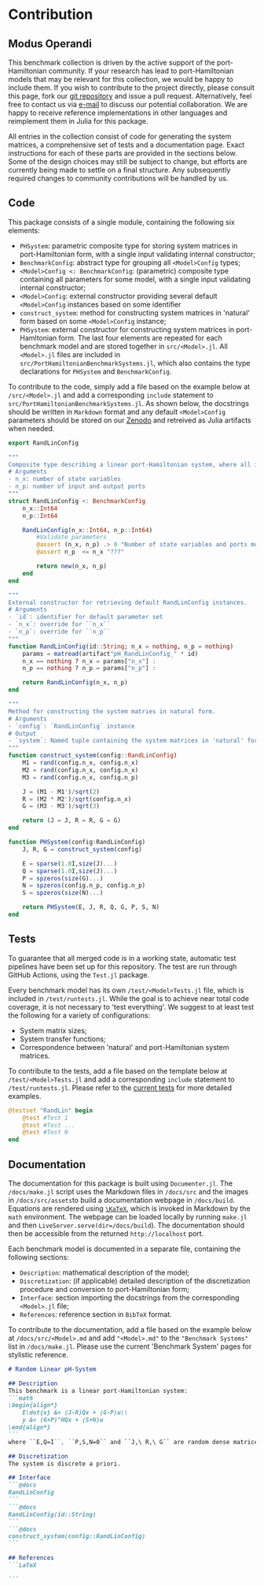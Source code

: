 # Contribution

## Modus Operandi
This benchmark collection is driven by the active support of the port-Hamiltonian community. If your research has lead to port-Hamiltonian models that may be relevant for this collection, we would be happy to include them. If you wish to contribute to the project directly, please consult this page, fork our [git repository](https://github.com/Algopaul/PortHamiltonianBenchmarkSystems.jl/) and issue a pull request. Alternatively, feel free to contact us via [e-mail](mailto:schwerdt@math.tu-berlin.de) to discuss our potential collaboration. We are happy to receive reference implementations in other languages and reimplement them in Julia for this package.

All entries in the collection consist of code for generating the system matrices, a comprehensive set of tests and a documentation page. Exact instructions for each of these parts are provided in the sections below. Some of the design choices may still be subject to change, but efforts are currently being made to settle on a final structure. Any subsequently required changes to community contributions will be handled by us.

## Code
This package consists of a single module, containing the following six elements:
- `PHSystem`: parametric composite type for storing system matrices in port-Hamiltonian form, with a single input validating internal constructor;
- `BenchmarkConfig`: abstract type for grouping all `<Model>Config` types;
- `<Model>Config <: BenchmarkConfig`: (parametric) composite type containing all parameters for some model, with a single input validating internal constructor;
- `<Model>Config`: external constructor providing several default `<Model>Config` instances based on some identifier
- `construct_system`: method for constructing system matrices in 'natural' form based on some `<Model>Config` instance;
- `PHSystem`: external constructor for constructing system matrices in port-Hamltonian form.
The last four elements are repeated for each benchmark model and are stored together in `src/<Model>.jl`. All `<Model>.jl` files are included in `src/PortHamiltonianBenchmarkSystems.jl`, which also contains the type declarations for `PHSystem` and `BenchmarkConfig`.

To contribute to the code, simply add a file based on the example below at `/src/<Model>.jl` and add a corresponding `include` statement to `src/PortHamiltonianBenchmarkSystems.jl`. As shown below, the docstrings should be written in `Markdown` format and any default `<Model>Config` parameters should be stored on our [Zenodo](https://github.com/Algopaul/PortHamiltonianBenchmarkSystems.jl/) and retreived as Julia artifacts when needed.
```julia
export RandLinConfig

"""
Composite type describing a linear port-Hamiltonian system, where all independent matrix entries are randomly chosen between 0 and 1.
# Arguments
- n_x: number of state variables
- n_p: number of input and output ports
"""
struct RandLinConfig <: BenchmarkConfig
    n_x::Int64
    n_p::Int64

    RandLinConfig(n_x::Int64, n_p::Int64)
        #Validate parameters
        @assert (n_x, n_p) .> 0 "Number of state variables and ports must be larger than 0"
        @assert n_p  <= n_x "???"

        return new(n_x, n_p)
    end
end

"""
External constructor for retrieving default RandLinConfig instances.
# Arguments
- `id`: identifier for default parameter set
- `n_x`: override for ``n_x``
- `n_p`: override for ``n_p``
"""
function RandLinConfig(id::String; n_x = nothing, n_p = nothing)
    params = matread(artifact"pH_RandLinConfig_" * id)    
    n_x == nothing ? n_x = params["n_x"] :
    n_p == nothing ? n_p = params["n_p"] :

    return RandLinConfig(n_x, n_p)
end

"""
Method for constructing the system matries in natural form.
# Arguments
- `config`: `RandLinConfig` instance
# Output
- `system`: Named tuple containing the system matrices in 'natural' form
"""
function construct_system(config::RandLinConfig)
    M1 = rand(config.n_x, config.n_x)
    M2 = rand(config.n_x, config.n_x)
    M3 = rand(config.n_x, config.n_p)

    J = (M1 - M1')/sqrt(2)
    R = (M2 * M2')/sqrt(config.n_x)
    G = (M3 - M3')/sqrt(3)

    return (J = J, R = R, G = G)
end

function PHSystem(config:RandLinConfig)
    J, R, G = construct_system(config)

    E = sparse(1.0I,size(J)...)
    Q = sparse(1.0I,size(J)...)
    P = spzeros(size(G)...)
    N = spzeros(config.n_p, config.n_p)
    S = spzeros(size(N)...)

    return PHSystem(E, J, R, Q, G, P, S, N)
end
```

## Tests
To guarantee that all merged code is in a working state, automatic test pipelines have been set up for this repository. The test are run through GitHub Actions, using the `Test.jl` package. 

Every benchmark model has its own `/test/<Model>Tests.jl` file, which is included in `/test/runtests.jl`. While the goal is to achieve near total code coverage, it is not necessary to 'test everything'. We suggest to at least test the following for a variety of configurations:
- System matrix sizes;
- System transfer functions;
- Correspondence between 'natural' and port-Hamiltonian system matrices.

To contribute to the tests, add a file based on the template below at `/test/<Model>Tests.jl` and add a corresponding `include` statement to `/test/runtests.jl`. Please refer to the [current tests](https://github.com/Algopaul/PortHamiltonianBenchmarkSystems.jl/tree/main/test) for more detailed examples.
```julia
@testset "RandLin" begin
    @test #Test 1
    @test #Test ...
    @test #Test N
end
```

## Documentation
The documentation for this package is built using `Documenter.jl`. The `/docs/make.jl` script uses the Markdown files in `/docs/src` and the images in `/docs/src/assets`to build a documentation webpage in `/docs/build`. Equations are rendered using [``\KaTeX``](https://katex.org/), which is invoked in Markdown by the `math` environment. The webpage can be loaded locally by running `make.jl` and then `LiveServer.serve(dir=/docs/build`). The documentation should then be accessible from the returned `http://localhost` port.

Each benchmark model is documented in a separate file, containing the following sections:
- `Description`: mathematical description of the model;
- `Discretization`: (if applicable) detailed description of the discretization procedure and conversion to port-Hamiltonian form;
- `Interface`: section importing the docstrings from the corresponding `<Model>.jl` file;
- `References`: reference section in `BibTeX` format.

To contribute to the documentation, add a file based on the example below at `/docs/src/<Model>.md` and add `"<Model>.md"` to the `"Benchmark Systems"` list in `/docs/make.jl`. Please use the current 'Benchmark System' pages for stylistic reference.
````markdown
# Random Linear pH-System

## Description
This benchmark is a linear port-Hamiltonian system:
```math
\begin{align*}
    E\dot{x} &= (J-R)Qx + (G-P)u\\
    y &= (G+P)^HQx + (S+N)u
\end{align*}
```
where ``E,Q=I``, ``P,S,N=0`` and ``J,\ R,\ G`` are random dense matrices of the correct structure (R positive semi-definite, J, G skew symmetric) with mean 0 and variance 1.

## Discretization
The system is discrete a priori.

## Interface
```@docs
RandLinConfig
```
```@docs
RandLinConfig(id::String)
```
```@docs
construct_system(config::RandLinConfig)
```

## References
```LaTeX

```
````
